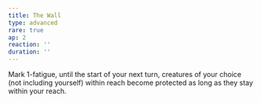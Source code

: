 ```yaml
---
title: The Wall
type: advanced
rare: true
ap: 2
reaction: ''
duration: ''
---
```


Mark 1-fatigue, until the start of your next turn, creatures of your choice (not including yourself) within reach become protected as long as they stay within your reach.
